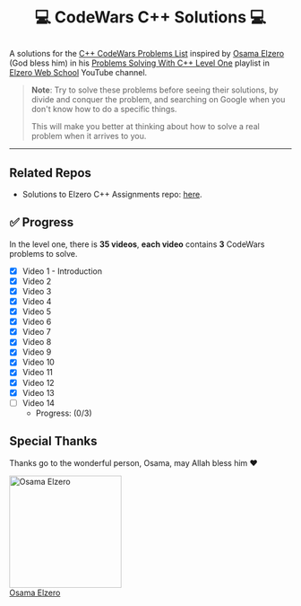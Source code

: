 # <p align="center"> 💻 CodeWars C++ Solutions 💻 </p>

<!-- ![Elzero Web School C++ Assignments Banner](https://github.com/iTzVoko/elzero-cpp-assignments/assets/70109144/1f22f63f-995b-491d-868d-89d415717dbb) -->

A solutions for the [C++ CodeWars Problems List](https://elzero.org/problems-solving-level-one/) inspired by [Osama Elzero](https://www.facebook.com/OsElzero/) (God bless him) in his [Problems Solving With C++ Level One](https://www.youtube.com/playlist?list=PLDoPjvoNmBAyX4CCOP--TR36SfD5g7gru) playlist in [Elzero Web School](https://www.youtube.com/@ElzeroWebSchool) YouTube channel.

> **Note**:
> Try to solve these problems before seeing their solutions, by divide and conquer the problem, and searching on Google when you don't know how to do a specific things.
>
> This will make you better at thinking about how to solve a real problem when it arrives to you.

---

## Related Repos

- Solutions to Elzero C++ Assignments repo: [here](https://github.com/iTzVoko/elzero-cpp-assignments).

## ✅ Progress

In the level one, there is **35 videos**, **each video** contains **3** CodeWars problems to solve.

- [x] Video 1 - Introduction
- [x] Video 2
- [x] Video 3
- [x] Video 4
- [x] Video 5
- [x] Video 6
- [x] Video 7
- [x] Video 8
- [x] Video 9
- [x] Video 10
- [x] Video 11
- [x] Video 12
- [x] Video 13
- [ ] Video 14
  - Progress: (0/3)

## Special Thanks

Thanks go to the wonderful person, Osama, may Allah bless him ❤️

<a href="https://github.com/OsamaElzero">
  <img src="https://avatars.githubusercontent.com/u/3822745?v=4" alt="Osama Elzero" width="200px">
  <br>
  Osama Elzero
</a>
